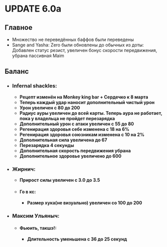 # UPDATE 6.0a

## Главное

* Множество не переведённых баффов были переведены
* Sange and Yasha: Zero были обновлены до обычных из доты: Добавлен статус резист, увеличен бонус скорости передвижения, убрана пассивная Maim

## Баланс

* ### Infernal shackles:
  * **Рецепт изменён на Monkey king bar + Сердечко к 8 марта**
  * **Теперь каждый удар наносит дополнительный чистый урон**
  * **Урон увеличен с 80 до 200**
  * **Радиус ауры увеличен до всей карты. Теперь аура не работает, пока у владельца не пройдет перезарядка**
  * **Дополнительный урон с атаки увеличен с 55 до 80**
  * **Регенирация здоровья себе изменена с 18 на 6%**
  * **Регенирация здоровья союзникам изменена с 10 на 2%**
  * **Дополнительная сила увеличена до 67**
  * **Перезарядка 4 секунды**
  * **Дополнительная скорость передвижения убрана**
  * **Дополнительное здоровье увеличено до 600**

* ### Жирнич:
  * **Прирост силы увеличен с 3.0 до 3.5**
  
  * #### Го в кс: 
    * **Размер хука(не визуально) увеличен со 100 до 200**
    
* ### Максим Ульяныч:
  
  * #### Фьюить, такшэ!: 
    * **Длительность уменьшена с 36 до 25 секунд**
